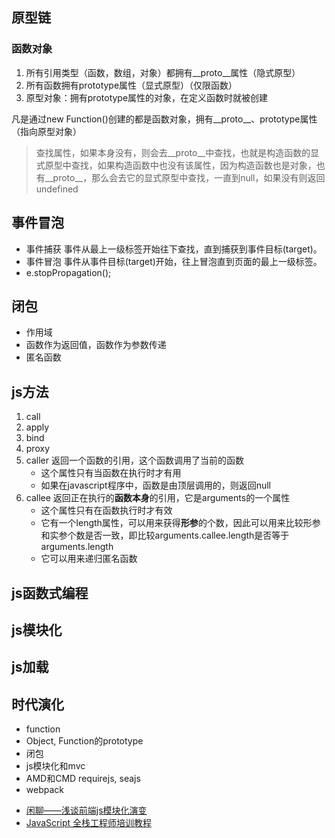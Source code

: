 ## 原型链

### 函数对象
1. 所有引用类型（函数，数组，对象）都拥有__proto__属性（隐式原型）
2. 所有函数拥有prototype属性（显式原型）（仅限函数）
3. 原型对象：拥有prototype属性的对象，在定义函数时就被创建

凡是通过new Function()创建的都是函数对象，拥有__proto__、prototype属性（指向原型对象）
> 查找属性，如果本身没有，则会去__proto__中查找，也就是构造函数的显式原型中查找，如果构造函数中也没有该属性，因为构造函数也是对象，也有__proto__，那么会去它的显式原型中查找，一直到null，如果没有则返回undefined

## 事件冒泡
* 事件捕获    事件从最上一级标签开始往下查找，直到捕获到事件目标(target)。
* 事件冒泡	事件从事件目标(target)开始，往上冒泡直到页面的最上一级标签。
* e.stopPropagation();

## 闭包
* 作用域
* 函数作为返回值，函数作为参数传递
* 匿名函数

## js方法
1. call
2. apply
3. bind
4. proxy
5. caller 返回一个函数的引用，这个函数调用了当前的函数
   * 这个属性只有当函数在执行时才有用
   * 如果在javascript程序中，函数是由顶层调用的，则返回null
6. callee 返回正在执行的**函数本身**的引用，它是arguments的一个属性
   * 这个属性只有在函数执行时才有效
   * 它有一个length属性，可以用来获得**形参**的个数，因此可以用来比较形参和实参个数是否一致，即比较arguments.callee.length是否等于arguments.length
   * 它可以用来递归匿名函数

## js函数式编程

## js模块化

## js加载

## 时代演化
* function
* Object, Function的prototype
* 闭包
* js模块化和mvc
* AMD和CMD		requirejs, seajs 
* webpack

- [闲聊——浅谈前端js模块化演变](https://www.cnblogs.com/qingkong/p/5092003.html)
- [JavaScript 全栈工程师培训教程](http://www.ruanyifeng.com/blog/2016/11/javascript.html)
